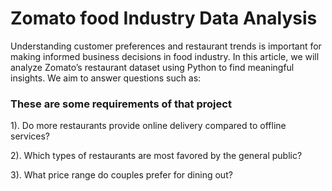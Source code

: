 # Zomato food Industry Data Analysis
  
  Understanding customer preferences and restaurant trends is important for making informed business decisions in food industry. In this article, we will analyze Zomato’s restaurant dataset using Python to find meaningful insights. We aim to answer questions such as:

### These are some requirements of that project

1). Do more restaurants provide online delivery compared to offline services?

2). Which types of restaurants are most favored by the general public?

3). What price range do couples prefer for dining out?
